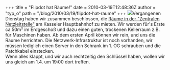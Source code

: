 +++
title = "Flipdot hat Räume!"
date = 2010-03-19T12:48:36Z
author = "typ_o"
path = "/blog/2010/03/19/flipdot-hat-raume"
+++
![](https://flipdot.org/blog/uploads/Gueterabefrtigung_EG_Ausschnitt.serendipityThumb.jpg)Vergangenen
Dienstag haben wir zusammen beschlossen, die [Räume in der "Zentralen
Netzleitstelle"](https://flipdot.org/wiki/index.php?title=Raumsuche/G%C3%BCterabfertigung)
am Kasseler Hauptbahnhof zu mieten. Wir werden für's Erste ca 50m² im
Erdgeschoß und dazu einen guten, trockenen Kellerraum z.B. für Maschinen
haben. Ab dem ersten April können wir rein, und uns die Räume
herrichten. Die Netzwerk-Infrastruktur ist noch vorhanden, wir müssen
lediglich einen Server in den Schrank im 1. OG schrauben und die
Patchkabel einstecken.  
Wenn alles klappt, und wir auch rechtzeitig den Schlüssel haben, wollen
wir uns gleich am 1.4. um 19:00 dort treffen.
